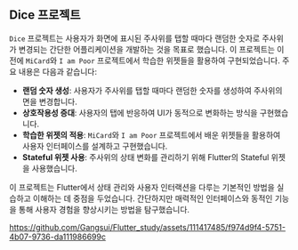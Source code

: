 ## Dice 프로젝트

`Dice` 프로젝트는 사용자가 화면에 표시된 주사위를 탭할 때마다 랜덤한 숫자로 주사위가 변경되는 간단한 어플리케이션을 개발하는 것을 목표로 했습니다. 이 프로젝트는 이전에 `MiCard`와 `I am Poor` 프로젝트에서 학습한 위젯들을 활용하여 구현되었습니다. 주요 내용은 다음과 같습니다:

- **랜덤 숫자 생성**: 사용자가 주사위를 탭할 때마다 랜덤한 숫자를 생성하여 주사위의 면을 변경합니다.
- **상호작용성 증대**: 사용자의 탭에 반응하여 UI가 동적으로 변화하는 방식을 구현했습니다.
- **학습한 위젯의 적용**: `MiCard`와 `I am Poor` 프로젝트에서 배운 위젯들을 활용하여 사용자 인터페이스를 설계하고 구현했습니다.
- **Stateful 위젯 사용**: 주사위의 상태 변화를 관리하기 위해 Flutter의 Stateful 위젯을 사용했습니다.

이 프로젝트는 Flutter에서 상태 관리와 사용자 인터랙션을 다루는 기본적인 방법을 실습하고 이해하는 데 중점을 두었습니다. 간단하지만 매력적인 인터페이스와 동적인 기능을 통해 사용자 경험을 향상시키는 방법을 탐구했습니다.


https://github.com/Gangsui/Flutter_study/assets/111417485/f974d9f4-5751-4b07-9736-da111986699c

